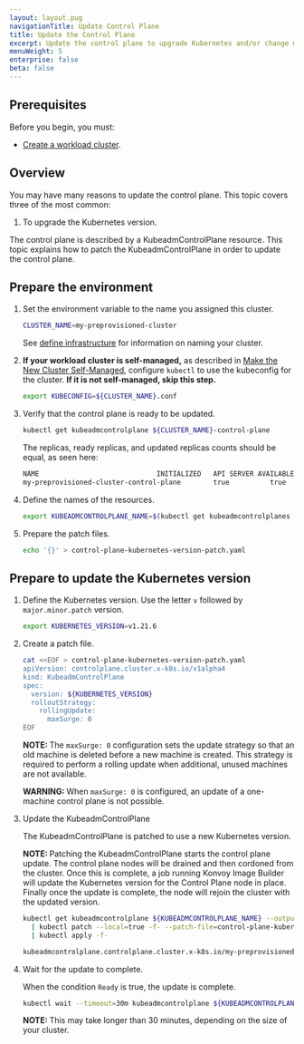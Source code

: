 ```yaml
---
layout: layout.pug
navigationTitle: Update Control Plane
title: Update the Control Plane
excerpt: Update the control plane to upgrade Kubernetes and/or change machine properties
menuWeight: 5
enterprise: false
beta: false
---
```


## Prerequisites

Before you begin, you must:

- [Create a workload cluster][createnewcluster].

## Overview

You may have many reasons to update the control plane. This topic covers three of the most common:

1. To upgrade the Kubernetes version.

The control plane is described by a KubeadmControlPlane resource. This topic explains how to patch the KubeadmControlPlane in order to update the control plane.

## Prepare the environment

1.  Set the environment variable to the name you assigned this cluster.

    ```sh
    CLUSTER_NAME=my-preprovisioned-cluster
    ```

    See [define infrastructure](../../define-infrastructure#name-your-cluster) for information on naming your cluster.

1.  **If your workload cluster is self-managed,** as described in [Make the New Cluster Self-Managed][makeselfmanaged], configure `kubectl` to use the kubeconfig for the cluster. **If it is not self-managed, skip this step.**

    ```sh
    export KUBECONFIG=${CLUSTER_NAME}.conf
    ```

1.  Verify that the control plane is ready to be updated.

    ```sh
    kubectl get kubeadmcontrolplane ${CLUSTER_NAME}-control-plane
    ```

    The replicas, ready replicas, and updated replicas counts should be equal, as seen here:

    ```sh
    NAME                             INITIALIZED   API SERVER AVAILABLE   VERSION   REPLICAS   READY   UPDATED   UNAVAILABLE
    my-preprovisioned-cluster-control-plane        true          true                   v1.21.3   1          1       1
    ```

1.  Define the names of the resources.

    ```sh
    export KUBEADMCONTROLPLANE_NAME=$(kubectl get kubeadmcontrolplanes --selector=cluster.x-k8s.io/cluster-name=${CLUSTER_NAME} -ojsonpath='{.items[0].metadata.name}')
    ```

1.  Prepare the patch files.

    ```sh
    echo '{}' > control-plane-kubernetes-version-patch.yaml
    ```

## Prepare to update the Kubernetes version

<!-- TODO: Explain which Kubernetes versions Konvoy supports -->

1.  Define the Kubernetes version. Use the letter `v` followed by `major.minor.patch` version.

    ```sh
    export KUBERNETES_VERSION=v1.21.6
    ```

1.  Create a patch file.

    ```sh
    cat <<EOF > control-plane-kubernetes-version-patch.yaml
    apiVersion: controlplane.cluster.x-k8s.io/v1alpha4
    kind: KubeadmControlPlane
    spec:
      version: ${KUBERNETES_VERSION}
      rolloutStrategy:
        rollingUpdate:
          maxSurge: 0
    EOF
    ```

    <p class="message--note"><strong>NOTE: </strong>The <code>maxSurge: 0</code> configuration sets the update strategy so that an old machine is deleted before a new machine is created. This strategy is required to perform a rolling update when additional, unused machines are not available.</p>

    <p class="message--warning"><strong>WARNING: </strong>When <code>maxSurge: 0</code> is configured, an update of a one-machine control plane is not possible.</p>

1.  Update the KubeadmControlPlane

    The KubeadmControlPlane is patched to use a new Kubernetes version.

    <p class="message--note"><strong>NOTE: </strong>Patching the KubeadmControlPlane starts the control plane update. The control plane nodes will be drained and then cordoned from the cluster. Once this is complete, a job running Konvoy Image Builder will update the Kubernetes version for the Control Plane node in place. Finally once the update is complete, the node will rejoin the cluster with the updated version.</p>

    ```sh
    kubectl get kubeadmcontrolplane ${KUBEADMCONTROLPLANE_NAME} --output=yaml \
      | kubectl patch --local=true -f- --patch-file=control-plane-kubernetes-version-patch.yaml --type=merge --output=yaml \
      | kubectl apply -f-
    ```

    ```sh
    kubeadmcontrolplane.controlplane.cluster.x-k8s.io/my-preprovisioned-cluster-control-plane configured
    ```

1.  Wait for the update to complete.

    When the condition `Ready` is true, the update is complete.

    ```sh
    kubectl wait --timeout=30m kubeadmcontrolplane ${KUBEADMCONTROLPLANE_NAME} --for=condition=Ready
    ```

    <p class="message--note"><strong>NOTE: </strong>This may take longer than 30 minutes, depending on the size of your cluster.</p>

[createnewcluster]: ../../create-cluster
[makeselfmanaged]: ../../self-managed
[imagebuilder]: ../../../../image-builder
